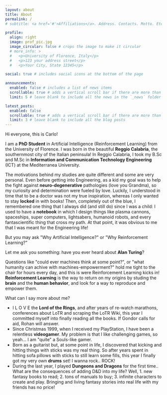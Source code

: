 ```yaml
---
layout: about
title: About
permalink: /
# subtitle: <a href='#'>Affiliations</a>. Address. Contacts. Motto. Etc.

profile:
  align: right
  image: prof_pic.jpg
  image_circular: false # crops the image to make it circular
  # more_info: >
  #   <p>University of Florence, Italy</p>
  #   <p>123 your address street</p>
  #   <p>Your City, State 12345</p>

social: true # includes social icons at the bottom of the page

announcements:
  enabled: false # includes a list of news items
  scrollable: true # adds a vertical scroll bar if there are more than 3 news items
  limit: 5 # leave blank to include all the news in the `_news` folder

latest_posts:
  enabled: false
  scrollable: true # adds a vertical scroll bar if there are more than 3 new posts items
  limit: 3 # leave blank to include all the blog posts
---
```


Hi everyone, this is Carlo!

I am a **PhD Student** in Artificial Intelligence (Reinforcement Learning) from the University of Florence.
I was born in the beautiful **Reggio Calabria**, the southernmost city of the Italian peninsula!
In Reggio Calabria, I took my B.Sc and M.Sc in **Information and Communication Technology Engineering** (ICT) at the Mediterranea University. 
<!-- This path lead me through the foundations of Computer Science, Electronics and Physics to get a holistic understanding of what the information is and what we could do. -->
<!-- During the first year of M.Sc I took a course about **Artificial Intelligence**... and you can easily understand how things went after that! -->

The motivations behind my studies are quite different and some are very personal.
Even before getting into Engineering, as a kid my goal was to help the fight against **neuro-degenerative** pathologies (love you Grandma), so my curiosity and determination were fueled by love.
Luckily, I understood in time that to be a doctor was not my true inspiration, whereas I only wanted to stay **locked** in with books!
Then, completely out of the blue, I remembered one thing that I always did (and still do) since I was a child: I used to have a **notebook** in which I design things like plasma cannons, spaceships, super computers, lightsabers, humanoid robots, and every fantascientific thing that cross my path. At that point, it was obvious to me that I was meant for the Engineering life!

But you may ask "Why Artificial Intelligence?" or "Why Reinforcement Learning?"
<!-- AI, in general, is the perfect match across all my interests.
We can apply AI to almost every aspect of our life, and if there are some that still are not "**AI-ed**" we are working on how to do that! The idea that we may not even be at the beginning of the AI era gives me "zoomies" every time! -->
Let me ask you something: have you ever heard about **Alan Turing**? 
<!-- Well, if yes, you can easily understand what truly lies behind my zoomies.  -->
Questions like "could ever machines think at some point?", or "what humanity can achive with machines-empowerment?" hold me tight to the chair for hours every day, and this is were Reinforcement Learning kicks in!
**Reinforcement Learning** is the way to return on my origins by studing the **brain** and the **human behavior**, and look for a way to reproduce and empower them.
  <!-- , in general, to add a little brick into the history of mankind.
It has been demonstrated as one of the most complex learning processes but also one of the most powerful!
Humans and animals are guided by Reinforcement Learning even though we still do not know what is the true **Reward Function**... -->

What can I say more about me?
- I L O V E the **Lord of the Rings**, and after years of re-watch marathons, conferences about LoTR and scraping the LoTR Wiki, this year I committed myself into finally reading all the books. If Gondor calls for aid, Rohan will answer.
- Since Christmas 1999, when I received my PlayStation, I have been a relentless **videogamer**. My problem is that I like challenging games, so yeah... I am "quite" a Souls-like gamer.
- Born as a guitarist but, at some point in life, I discovered that kicking and hitting things with sticks was my real thing. So after years spent in hitting sofa pillows with sticks to still learn some fills, this year I finally got my very own **drums** set! I wanna rock.. ROCK!
- During the last year, I played **Dungeons and Dragons** for the first time.. What are the consequences of adding D&D into my life? Well, 1. new fantasy books to read; 2. tons of manuals to buy; 3. infinite characters to create and play. Bringing and living fantasy stories into real life with my friends has no price!








